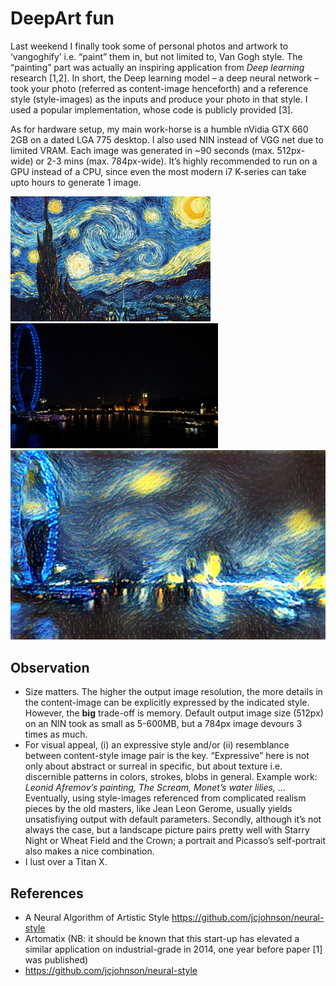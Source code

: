 # DeepArt fun
Last weekend I finally took some of personal photos and artwork to ‘vangoghify’ i.e. “paint” them in, but not limited to, Van Gogh style. The “painting” part was actually an inspiring application from *Deep learning* research [1,2]. In short, the Deep learning model – a deep neural network – took your photo (referred as content-image henceforth) and a reference style (style-images) as the inputs and produce your photo in that style. I used a popular implementation, whose code is publicly provided [3]. 

As for hardware setup, my main work-horse is a humble nVidia GTX 660 2GB on a dated LGA 775 desktop. I also used NIN instead of VGG net due to limited VRAM. Each image was generated in ~90 seconds (max. 512px-wide) or 2-3 mins (max. 784px-wide). It’s highly recommended to run on a GPU instead of a CPU, since even the most modern i7 K-series can take upto hours to generate 1 image. 

<img src="style-imgs/starry_night.jpg" height="200"> <img src="content-imgs/london.jpg" height="200">
<img src="visually-appealing/london-starry.png" width="600">

## Observation
* Size matters. The higher the output image resolution, the more details in the content-image can be explicitly expressed by the indicated style. However, the **big** trade-off is memory. Default output image size (512px) on an NIN took as small as 5-600MB, but a 784px image devours 3 times as much. 
* For visual appeal, (i) an expressive style and/or (ii) resemblance between content-style image pair is the key. “Expressive” here is not only about abstract or surreal in specific, but about texture i.e. discernible patterns in colors, strokes, blobs in general. Example work: *Leonid Afremov’s painting, The Scream, Monet’s water lilies, …* Eventually, using style-images referenced from complicated realism pieces by the old masters, like Jean Leon Gerome, usually  yields unsatisfiying output with default parameters. Secondly, although it’s not always the case, but a landscape picture pairs pretty well with Starry Night or Wheat Field and the Crown; a portrait and Picasso’s self-portrait also makes a nice combination. 
* I lust over a Titan X.

## References
* A Neural Algorithm of Artistic Style https://github.com/jcjohnson/neural-style 
* Artomatix (NB: it should be known that this start-up has elevated a similar application on industrial-grade in 2014, one year before paper [1] was published)
* https://github.com/jcjohnson/neural-style

